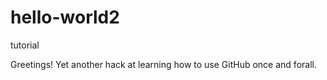 # hello-world2
tutorial

Greetings! Yet another hack at learning how to use GitHub once and forall.

